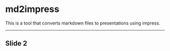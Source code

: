 # md2impress

This is a tool that converts markdown files to presentations using impress.

---

## Slide 2

